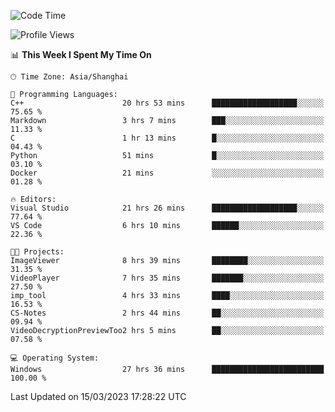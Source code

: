 <!--START_SECTION:waka-->
![Code Time](http://img.shields.io/badge/Code%20Time-772%20hrs%2029%20mins-blue)

![Profile Views](http://img.shields.io/badge/Profile%20Views-0-blue)

📊 **This Week I Spent My Time On** 

```text
🕑︎ Time Zone: Asia/Shanghai

💬 Programming Languages: 
C++                      20 hrs 53 mins      ███████████████████░░░░░░   75.65 % 
Markdown                 3 hrs 7 mins        ███░░░░░░░░░░░░░░░░░░░░░░   11.33 % 
C                        1 hr 13 mins        █░░░░░░░░░░░░░░░░░░░░░░░░   04.43 % 
Python                   51 mins             █░░░░░░░░░░░░░░░░░░░░░░░░   03.10 % 
Docker                   21 mins             ░░░░░░░░░░░░░░░░░░░░░░░░░   01.28 % 

🔥 Editors: 
Visual Studio            21 hrs 26 mins      ███████████████████░░░░░░   77.64 % 
VS Code                  6 hrs 10 mins       ██████░░░░░░░░░░░░░░░░░░░   22.36 % 

🐱‍💻 Projects: 
ImageViewer              8 hrs 39 mins       ████████░░░░░░░░░░░░░░░░░   31.35 % 
VideoPlayer              7 hrs 35 mins       ███████░░░░░░░░░░░░░░░░░░   27.50 % 
imp_tool                 4 hrs 33 mins       ████░░░░░░░░░░░░░░░░░░░░░   16.53 % 
CS-Notes                 2 hrs 44 mins       ██░░░░░░░░░░░░░░░░░░░░░░░   09.94 % 
VideoDecryptionPreviewToo2 hrs 5 mins        ██░░░░░░░░░░░░░░░░░░░░░░░   07.58 % 

💻 Operating System: 
Windows                  27 hrs 36 mins      █████████████████████████   100.00 % 
```


 Last Updated on 15/03/2023 17:28:22 UTC
<!--END_SECTION:waka-->